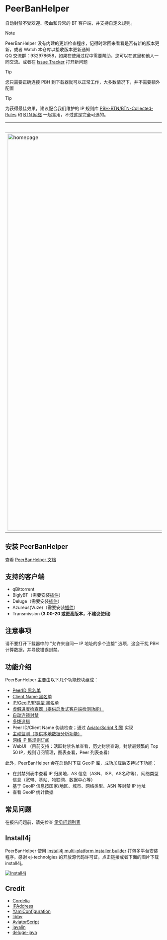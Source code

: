 # PeerBanHelper

自动封禁不受欢迎、吸血和异常的 BT 客户端，并支持自定义规则。

> [!NOTE]
> PeerBanHelper 没有内建的更新检查程序，记得时常回来看看是否有新的版本更新，或者 Watch 本仓库以接收版本更新通知  
> QQ 交流群：932978658，如果在使用过程中需要帮助，您可以在这里和他人一同交流。或者在 [Issue Tracker](https://github.com/Ghost-chu/PeerBanHelper/issues) 打开新问题

> [!TIP]
> 您只需要正确连接 PBH 到下载器就可以正常工作，大多数情况下，并不需要额外配置

> [!TIP]
> 为获得最佳效果，建议配合我们维护的 IP 规则库 [PBH-BTN/BTN-Collected-Rules](https://github.com/PBH-BTN/BTN-Collected-Rules) 和 [BTN 网络](https://github.com/PBH-BTN/PeerBanHelper/wiki/BTN-%E7%BD%91%E7%BB%9C) 一起食用，不过这是完全可选的。

| 主界面                                                                                                                                   | 封禁列表                                                                                                                                 | 封禁日志                                                                                                                                 | 封禁统计                                                                                                                                | 规则统计                                                                                                                                    | 规则订阅                                                                                                                                    |
|---------------------------------------------------------------------------------------------------------------------------------------|--------------------------------------------------------------------------------------------------------------------------------------|--------------------------------------------------------------------------------------------------------------------------------------|-------------------------------------------------------------------------------------------------------------------------------------|-----------------------------------------------------------------------------------------------------------------------------------------|-----------------------------------------------------------------------------------------------------------------------------------------|
| <img width="1280" alt="homepage" src="https://github.com/PBH-BTN/PeerBanHelper/assets/19235246/d7f7ea9f-70df-40f1-a782-260450972bc9"> | <img width="1280" alt="banlist" src="https://github.com/PBH-BTN/PeerBanHelper/assets/19235246/c3e139e6-eb82-423f-b083-1839713ec801"> | <img width="1280" alt="banlogs" src="https://github.com/PBH-BTN/PeerBanHelper/assets/19235246/00d8efcc-0dd7-4e05-bdeb-9444e14739d6"> | <img width="1280" alt="maxban" src="https://github.com/PBH-BTN/PeerBanHelper/assets/30802565/ae78ebb9-67f7-481a-9afc-7ced2c6a2534"> | <img width="1280" alt="banMetrics" src="https://github.com/PBH-BTN/PeerBanHelper/assets/19235246/9e4cd7b7-aaff-4b66-8d1d-ad4ef3466b1f"> | <img width="1280" alt="banMetrics" src="https://github.com/PBH-BTN/PeerBanHelper/assets/19235246/dc312186-9643-4f23-9d53-7b8e0852f228"> |

## 安装 PeerBanHelper

查看 [PeerBanHelper 文档](https://pbh-btn.github.io/pbh-docs/docs/category/%E5%AE%89%E8%A3%85%E9%83%A8%E7%BD%B2)

## 支持的客户端

* qBittorrent
* BiglyBT（需要安装[插件](https://github.com/PBH-BTN/PBH-Adapter-BiglyBT)）
* Deluge（需要安装[插件](https://github.com/PBH-BTN/PBH-Adapter-Deluge)）
* Azureus(Vuze)（需要安装[插件](https://github.com/PBH-BTN/PBH-Adapter-Azureus)）
* Transmission **(3.00-20 或更高版本，不建议使用)**

## 注意事项

请不要打开下载器中的 "允许来自同一 IP 地址的多个连接" 选项，这会干扰 PBH 计算数据，并导致错误封禁。
  
## 功能介绍

PeerBanHelper 主要由以下几个功能模块组成：

* [PeerID 黑名单](https://pbh-btn.github.io/pbh-docs/docs/module/peer-id)
* [Client Name 黑名单](https://pbh-btn.github.io/pbh-docs/docs/module/client-name)
* [IP/GeoIP/IP类型 黑名单](https://pbh-btn.github.io/pbh-docs/docs/module/ip-address-blocker)
* [虚假进度检查器（提供启发式客户端检测功能）](https://pbh-btn.github.io/pbh-docs/docs/module/progress-cheat-blocker)
* [自动连锁封禁](https://pbh-btn.github.io/pbh-docs/docs/module/auto-range-ban)
* [多拨追猎](https://pbh-btn.github.io/pbh-docs/docs/module/multi-dial)
* Peer ID/Client Name 伪装检查；通过 [AviatorScript 引擎](https://pbh-btn.github.io/pbh-docs/docs/module/expression-engine) 实现
* [主动监测（提供本地数据分析功能）](https://pbh-btn.github.io/pbh-docs/docs/module/active-monitoring)
* [网络 IP 集规则订阅](https://pbh-btn.github.io/pbh-docs/docs/module/ip-address-blocker-rules)
* WebUI （目前支持：活跃封禁名单查看，历史封禁查询，封禁最频繁的 Top 50 IP，规则订阅管理，图表查看，Peer 列表查看）

此外，PeerBanHelper 会在启动时下载 GeoIP 库，成功加载后支持以下功能：

* 在封禁列表中查看 IP 归属地，AS 信息（ASN、ISP、AS名称等），网络类型信息（宽带、基站、物联网、数据中心等）
* 基于 GeoIP 信息按国家/地区、城市、网络类型、ASN 等封禁 IP 地址
* 查看 GeoIP 统计数据

## 常见问题

在报告问题前，请先检查 [常见问题列表](https://pbh-btn.github.io/pbh-docs/docs/faq)

## Install4j

PeerBanHelper 使用 [Install4j multi-platform installer builder](https://www.ej-technologies.com/products/install4j/overview.html) 打包多平台安装程序。感谢 ej-technolgies 的开放源代码许可证。点击链接或者下面的图片下载 install4j。

[![Install4j](https://www.ej-technologies.com/images/product_banners/install4j_large.png)](https://www.ej-technologies.com/products/install4j/overview.html)

## Credit

* [Cordelia](https://github.com/bochkov/cordelia)
* [IPAddress](https://github.com/seancfoley/IPAddress)
* [YamlConfiguration](https://github.com/bspfsystems/YamlConfiguration)
* [libby](https://github.com/AlessioDP/libby)
* [AviatorScript](https://github.com/killme2008/aviatorscript)
* [javalin](https://javalin.io/)
* [deluge-java](https://github.com/RangerRick/deluge-java)
